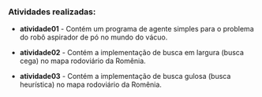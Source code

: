 ### Atividades realizadas:

* **atividade01** - Contém um programa de agente simples para o problema do robô aspirador de pó no mundo do vácuo.

* **atividade02** - Contém a implementação de busca em largura (busca cega) no mapa rodoviário da Romênia.

* **atividade03** - Contém a implementação de busca gulosa (busca heurística) no mapa rodoviário da Romênia.
